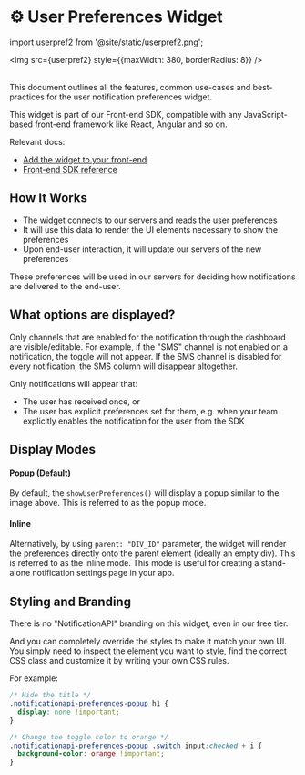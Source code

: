 # ⚙️ User Preferences Widget

import userpref2 from '@site/static/userpref2.png';

<img src={userpref2} style={{maxWidth: 380, borderRadius: 8}} /><br/><br/>

This document outlines all the features, common use-cases and best-practices for the user notification preferences widget.

This widget is part of our Front-end SDK, compatible with any JavaScript-based front-end framework like React, Angular and so on.

Relevant docs:

- [Add the widget to your front-end](../quick-start/manage-preferences)
- [Front-end SDK reference](../reference/js-client)

## How It Works

- The widget connects to our servers and reads the user preferences
- It will use this data to render the UI elements necessary to show the preferences
- Upon end-user interaction, it will update our servers of the new preferences

These preferences will be used in our servers for deciding how notifications are delivered to the end-user.

## What options are displayed?

Only channels that are enabled for the notification through the dashboard are visible/editable. For example, if the "SMS" channel is not enabled on a notification, the toggle will not appear. If the SMS channel is disabled for every notification, the SMS column will disappear altogether.

Only notifications will appear that:

- The user has received once, or
- The user has explicit preferences set for them, e.g. when your team explicitly enables the notification for the user from the SDK

## Display Modes

#### Popup (Default)

By default, the `showUserPreferences()` will display a popup similar to the image above. This is referred to as the popup mode.

#### Inline

Alternatively, by using `parent: "DIV_ID"` parameter, the widget will render the preferences directly onto the parent element (ideally an empty div). This is referred to as the inline mode. This mode is useful for creating a stand-alone notification settings page in your app.

## Styling and Branding

There is no "NotificationAPI" branding on this widget, even in our free tier.

And you can completely override the styles to make it match your own UI. You simply need to inspect the element you want to style, find the correct CSS class and customize it by writing your own CSS rules.

For example:

```css
/* Hide the title */
.notificationapi-preferences-popup h1 {
  display: none !important;
}

/* Change the toggle color to orange */
.notificationapi-preferences-popup .switch input:checked + i {
  background-color: orange !important;
}
```
